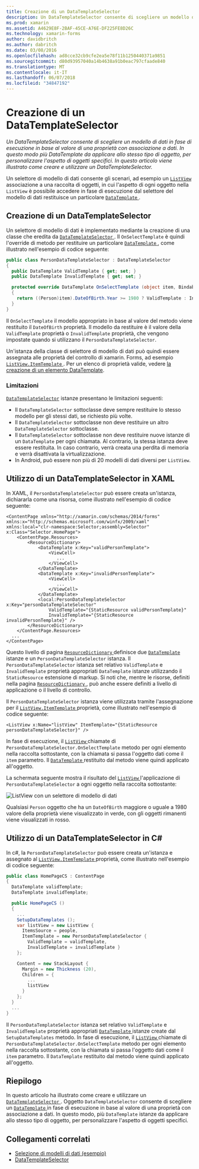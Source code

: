 ```yaml
---
title: Creazione di un DataTemplateSelector
description: Un DataTemplateSelector consente di scegliere un modello di dati in fase di esecuzione in base al valore di una proprietà con associazione a dati. In questo modo più DataTemplate da applicare allo stesso tipo di oggetto, per personalizzare l'aspetto di oggetti specifici. In questo articolo viene illustrato come creare e utilizzare un DataTemplateSelector.
ms.prod: xamarin
ms.assetid: A4629E8F-2BAF-45CE-A76E-DF225FE8D26C
ms.technology: xamarin-forms
author: davidbritch
ms.author: dabritch
ms.date: 03/08/2016
ms.openlocfilehash: ad8cce32cb9cfe2ea5e78f11b1250440371a9851
ms.sourcegitcommit: d80d93957040a14b4638a91b0eac797cfaade840
ms.translationtype: MT
ms.contentlocale: it-IT
ms.lasthandoff: 06/07/2018
ms.locfileid: "34847192"
---
```

# <a name="creating-a-datatemplateselector"></a>Creazione di un DataTemplateSelector

_Un DataTemplateSelector consente di scegliere un modello di dati in fase di esecuzione in base al valore di una proprietà con associazione a dati. In questo modo più DataTemplate da applicare allo stesso tipo di oggetto, per personalizzare l'aspetto di oggetti specifici. In questo articolo viene illustrato come creare e utilizzare un DataTemplateSelector._

Un selettore di modello di dati consente gli scenari, ad esempio un [ `ListView` ](https://developer.xamarin.com/api/type/Xamarin.Forms.ListView/) associazione a una raccolta di oggetti, in cui l'aspetto di ogni oggetto nella `ListView` è possibile accedere in fase di esecuzione dal selettore del modello di dati restituisce un particolare [ `DataTemplate` ](https://developer.xamarin.com/api/type/Xamarin.Forms.DataTemplate/).

## <a name="creating-a-datatemplateselector"></a>Creazione di un DataTemplateSelector

Un selettore di modello di dati è implementato mediante la creazione di una classe che eredita da [ `DataTemplateSelector` ](https://developer.xamarin.com/api/type/Xamarin.Forms.DataTemplateSelector/). Il `OnSelectTemplate` è quindi l'override di metodo per restituire un particolare [ `DataTemplate` ](https://developer.xamarin.com/api/type/Xamarin.Forms.DataTemplate/), come illustrato nell'esempio di codice seguente:

```csharp
public class PersonDataTemplateSelector : DataTemplateSelector
{
  public DataTemplate ValidTemplate { get; set; }
  public DataTemplate InvalidTemplate { get; set; }

  protected override DataTemplate OnSelectTemplate (object item, BindableObject container)
  {
    return ((Person)item).DateOfBirth.Year >= 1980 ? ValidTemplate : InvalidTemplate;
  }
}
```

Il `OnSelectTemplate` il modello appropriato in base al valore del metodo viene restituito il `DateOfBirth` proprietà. Il modello da restituire è il valore della `ValidTemplate` proprietà o `InvalidTemplate` proprietà, che vengono impostate quando si utilizzano il `PersonDataTemplateSelector`.

Un'istanza della classe di selettore di modello di dati può quindi essere assegnata alle proprietà del controllo di xamarin. Forms, ad esempio [ `ListView.ItemTemplate` ](https://developer.xamarin.com/api/type/Xamarin.Forms.ItemsView%3CTVisual%3E/). Per un elenco di proprietà valide, vedere [la creazione di un elemento DataTemplate](~/xamarin-forms/app-fundamentals/templates/data-templates/creating.md).

### <a name="limitations"></a>Limitazioni

[`DataTemplateSelector`](https://developer.xamarin.com/api/type/Xamarin.Forms.DataTemplateSelector/) istanze presentano le limitazioni seguenti:

- Il `DataTemplateSelector` sottoclasse deve sempre restituire lo stesso modello per gli stessi dati, se richiesto più volte.
- Il `DataTemplateSelector` sottoclasse non deve restituire un altro `DataTemplateSelector` sottoclasse.
- Il `DataTemplateSelector` sottoclasse non deve restituire nuove istanze di un `DataTemplate` per ogni chiamata. Al contrario, la stessa istanza deve essere restituita. In caso contrario, verrà creata una perdita di memoria e verrà disattivata la virtualizzazione.
- In Android, può essere non più di 20 modelli di dati diversi per `ListView`.

## <a name="consuming-a-datatemplateselector-in-xaml"></a>Utilizzo di un DataTemplateSelector in XAML

In XAML, il `PersonDataTemplateSelector` può essere creata un'istanza, dichiararla come una risorsa, come illustrato nell'esempio di codice seguente:

```xaml
<ContentPage xmlns="http://xamarin.com/schemas/2014/forms" xmlns:x="http://schemas.microsoft.com/winfx/2009/xaml" xmlns:local="clr-namespace:Selector;assembly=Selector" x:Class="Selector.HomePage">
    <ContentPage.Resources>
        <ResourceDictionary>
            <DataTemplate x:Key="validPersonTemplate">
                <ViewCell>
                   ...
                </ViewCell>
            </DataTemplate>
            <DataTemplate x:Key="invalidPersonTemplate">
                <ViewCell>
                   ...
                </ViewCell>
            </DataTemplate>
            <local:PersonDataTemplateSelector x:Key="personDataTemplateSelector"
                ValidTemplate="{StaticResource validPersonTemplate}"
                InvalidTemplate="{StaticResource invalidPersonTemplate}" />
        </ResourceDictionary>
    </ContentPage.Resources>
  ...
</ContentPage>
```

Questo livello di pagina [ `ResourceDictionary` ](https://developer.xamarin.com/api/type/Xamarin.Forms.ResourceDictionary/) definisce due [ `DataTemplate` ](https://developer.xamarin.com/api/type/Xamarin.Forms.DataTemplate/) istanze e un `PersonDataTemplateSelector` istanza. Il `PersonDataTemplateSelector` istanza set relativo `ValidTemplate` e `InvalidTemplate` proprietà appropriati `DataTemplate` istanze utilizzando il `StaticResource` estensione di markup. Si noti che, mentre le risorse, definiti nella pagina [ `ResourceDictionary` ](https://developer.xamarin.com/api/type/Xamarin.Forms.ResourceDictionary/), può anche essere definiti a livello di applicazione o il livello di controllo.

Il `PersonDataTemplateSelector` istanza viene utilizzata tramite l'assegnazione per il [ `ListView.ItemTemplate` ](https://developer.xamarin.com/api/type/Xamarin.Forms.ItemsView%3CTVisual%3E/) proprietà, come illustrato nell'esempio di codice seguente:

```xaml
<ListView x:Name="listView" ItemTemplate="{StaticResource personDataTemplateSelector}" />
```

In fase di esecuzione, il [ `ListView` ](https://developer.xamarin.com/api/type/Xamarin.Forms.ListView/) chiamate di `PersonDataTemplateSelector.OnSelectTemplate` metodo per ogni elemento nella raccolta sottostante, con la chiamata si passa l'oggetto dati come il `item` parametro. Il [ `DataTemplate` ](https://developer.xamarin.com/api/type/Xamarin.Forms.DataTemplate/) restituito dal metodo viene quindi applicato all'oggetto.

La schermata seguente mostra il risultato del [ `ListView` ](https://developer.xamarin.com/api/type/Xamarin.Forms.ListView/) l'applicazione di `PersonDataTemplateSelector` a ogni oggetto nella raccolta sottostante:

![](selector-images/data-template-selector.png "ListView con un selettore di modello di dati")

Qualsiasi `Person` oggetto che ha un `DateOfBirth` maggiore o uguale a 1980 valore della proprietà viene visualizzato in verde, con gli oggetti rimanenti viene visualizzati in rosso.

## <a name="consuming-a-datatemplateselector-in-cnum"></a>Utilizzo di un DataTemplateSelector in C&num;

In c#, la `PersonDataTemplateSelector` può essere creata un'istanza e assegnato al [ `ListView.ItemTemplate` ](https://developer.xamarin.com/api/type/Xamarin.Forms.ItemsView%3CTVisual%3E/) proprietà, come illustrato nell'esempio di codice seguente:

```csharp
public class HomePageCS : ContentPage
{
  DataTemplate validTemplate;
  DataTemplate invalidTemplate;

  public HomePageCS ()
  {
    ...
    SetupDataTemplates ();
    var listView = new ListView {
      ItemsSource = people,
      ItemTemplate = new PersonDataTemplateSelector {
        ValidTemplate = validTemplate,
        InvalidTemplate = invalidTemplate }
    };

    Content = new StackLayout {
      Margin = new Thickness (20),
      Children = {
        ...
        listView
      }
    };
  }
  ...  
}
```

Il `PersonDataTemplateSelector` istanza set relativo `ValidTemplate` e `InvalidTemplate` proprietà appropriati [ `DataTemplate` ](https://developer.xamarin.com/api/type/Xamarin.Forms.DataTemplate/) istanze create dal `SetupDataTemplates` metodo. In fase di esecuzione, il [ `ListView` ](https://developer.xamarin.com/api/type/Xamarin.Forms.ListView/) chiamate di `PersonDataTemplateSelector.OnSelectTemplate` metodo per ogni elemento nella raccolta sottostante, con la chiamata si passa l'oggetto dati come il `item` parametro. Il `DataTemplate` restituito dal metodo viene quindi applicato all'oggetto.

## <a name="summary"></a>Riepilogo

In questo articolo ha illustrato come creare e utilizzare un [ `DataTemplateSelector` ](https://developer.xamarin.com/api/type/Xamarin.Forms.DataTemplateSelector/). Oggetto `DataTemplateSelector` consente di scegliere un [ `DataTemplate` ](https://developer.xamarin.com/api/type/Xamarin.Forms.DataTemplate/) in fase di esecuzione in base al valore di una proprietà con associazione a dati. In questo modo, più `DataTemplate` istanze da applicare allo stesso tipo di oggetto, per personalizzare l'aspetto di oggetti specifici.


## <a name="related-links"></a>Collegamenti correlati

- [Selezione di modelli di dati (esempio)](https://developer.xamarin.com/samples/xamarin-forms/templates/datatemplateselector/)
- [DataTemplateSelector](https://developer.xamarin.com/api/type/Xamarin.Forms.DataTemplateSelector/)
